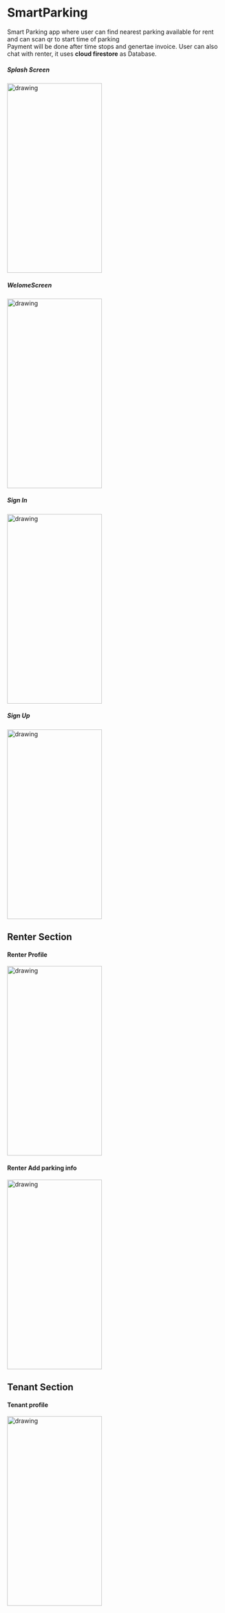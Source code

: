 # SmartParking
 Smart Parking app where user can find nearest parking available for rent and can scan qr to start time of parking<br>
 Payment will be done after time stops and genertae invoice. User can also chat with renter, it uses **cloud firestore** as Database.<br>
 
 
 ##### Splash Screen
 <img src="https://user-images.githubusercontent.com/50264214/93339688-50c8f300-f845-11ea-8b9a-3d1a12b081c1.jpeg" alt="drawing" width="220" height="440"/><br>
 ##### WelomeScreen
 <img src="https://user-images.githubusercontent.com/50264214/93339818-75bd6600-f845-11ea-824a-202277ec8c9d.jpeg" alt="drawing" width="220" height="440"/><br>
 ##### Sign In
 <img src="https://user-images.githubusercontent.com/50264214/93340112-d351b280-f845-11ea-8090-d0f365ceff95.jpeg" alt="drawing" width="220" height="440"/><br>
 ##### Sign Up
  <img src="https://user-images.githubusercontent.com/50264214/93340240-009e6080-f846-11ea-961e-dbd73aa3e489.jpeg" alt="drawing" width="220" height="440"/><br>
 ## Renter Section
 #### Renter Profile
  <img src="https://user-images.githubusercontent.com/50264214/93340577-6be83280-f846-11ea-9b32-22d69a1791b3.jpeg" alt="drawing" width="220" height="440"/><br>
 #### Renter Add parking info
  <img src="https://user-images.githubusercontent.com/50264214/93340660-88846a80-f846-11ea-896b-c2d74cb55f31.jpeg" alt="drawing" width="220" height="440"/><br>
 ## Tenant Section
 #### Tenant profile
  <img src="https://user-images.githubusercontent.com/50264214/93340770-b9fd3600-f846-11ea-81d7-018889eb8c8c.jpeg" alt="drawing" width="220" height="440"/><br>
  


